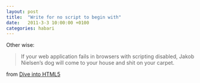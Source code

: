 ```yaml
---
layout: post
title:  "Write for no script to begin with"
date:   2011-3-3 10:00:00 +0100
categories: habari
---
```

<p>Other wise:</p><blockquote>
	<p>If your web application fails in browsers with scripting disabled, Jakob Nielsen’s dog will come to your house and shit on your carpet.</p>
</blockquote><p>from <a href="http://diveintohtml5.org/history.html">Dive into HTML5</a></p>